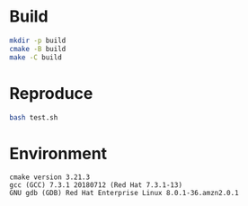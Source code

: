# Build

```sh
mkdir -p build
cmake -B build
make -C build
```

# Reproduce

```sh
bash test.sh
```

# Environment

```
cmake version 3.21.3
gcc (GCC) 7.3.1 20180712 (Red Hat 7.3.1-13)
GNU gdb (GDB) Red Hat Enterprise Linux 8.0.1-36.amzn2.0.1
```

